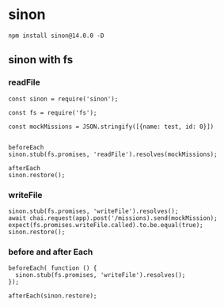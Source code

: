 # sinon 

```
npm install sinon@14.0.0 -D
```
## sinon with fs

### readFile

```
const sinon = require('sinon');

const fs = require('fs');

const mockMissions = JSON.stringify([{name: test, id: 0}])


beforeEach
sinon.stub(fs.promises, 'readFile').resolves(mockMissions);

afterEach
sinon.restore();
```

### writeFile 

```
sinon.stub(fs.promises, 'writeFile').resolves();
await chai.request(app).post('/missions).send(mockMission);
expect(fs.promises.writeFile.called).to.be.equal(true);
sinon.restore();
```

### before and after Each

```
beforeEach( function () {
  sinon.stub(fs.promises, 'writeFile').resolves();
});

afterEach(sinon.restore);
```